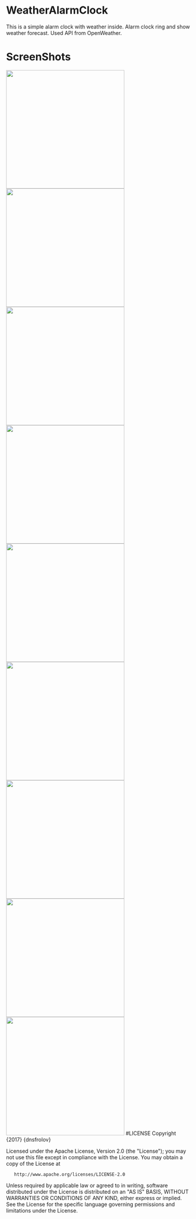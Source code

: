 # WeatherAlarmClock
This is a simple alarm clock with weather inside.
Alarm clock ring and show weather forecast.
Used API from OpenWeather.
# ScreenShots
<img src="https://github.com/dnsfrolov/Material-Weather-Clock/blob/master/screenshots/Screenshot_2017-02-09-22-48-41.png" height="320" />
<img src="https://github.com/dnsfrolov/Material-Weather-Clock/blob/master/screenshots/Screenshot_2017-02-09-22-49-21.png" height="320" />
<img src="https://github.com/dnsfrolov/Material-Weather-Clock/blob/master/screenshots/Screenshot_2017-02-09-22-49-28.png" height="320" />
<img src="https://github.com/dnsfrolov/Material-Weather-Clock/blob/master/screenshots/Screenshot_2017-02-10-00-26-36.png" height="320" />
<img src="https://github.com/dnsfrolov/Material-Weather-Clock/blob/master/screenshots/Screenshot_2017-02-09-22-49-32.png" height="320" />
<img src="https://github.com/dnsfrolov/Material-Weather-Clock/blob/master/screenshots/Screenshot_2017-02-09-22-49-37.png" height="320" />
<img src="https://github.com/dnsfrolov/Material-Weather-Clock/blob/master/screenshots/Screenshot_2017-02-10-00-13-33.png" height="320" />
<img src="https://github.com/dnsfrolov/Material-Weather-Clock/blob/master/screenshots/Screenshot_2017-02-10-00-24-05.png" height="320" />
<img src="https://github.com/dnsfrolov/Material-Weather-Clock/blob/master/screenshots/Screenshot_2017-02-09-22-48-50.png" height="320" />
#LICENSE
Copyright {2017} {dnsfrolov}

   Licensed under the Apache License, Version 2.0 (the "License");
   you may not use this file except in compliance with the License.
   You may obtain a copy of the License at

       http://www.apache.org/licenses/LICENSE-2.0

   Unless required by applicable law or agreed to in writing, software
   distributed under the License is distributed on an "AS IS" BASIS,
   WITHOUT WARRANTIES OR CONDITIONS OF ANY KIND, either express or implied.
   See the License for the specific language governing permissions and
   limitations under the License.
